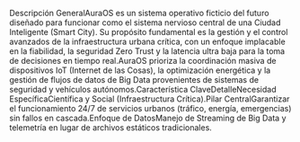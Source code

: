 Descripción GeneralAuraOS es un sistema operativo ficticio del futuro diseñado para funcionar como el sistema nervioso central de una Ciudad Inteligente (Smart City). Su propósito fundamental es la gestión y el control avanzados de la infraestructura urbana crítica, con un enfoque implacable en la fiabilidad, la seguridad Zero Trust y la latencia ultra baja para la toma de decisiones en tiempo real.AuraOS prioriza la coordinación masiva de dispositivos IoT (Internet de las Cosas), la optimización energética y la gestión de flujos de datos de Big Data provenientes de sistemas de seguridad y vehículos autónomos.Característica ClaveDetalleNecesidad EspecíficaCientífica y Social (Infraestructura Crítica).Pilar CentralGarantizar el funcionamiento 24/7 de servicios urbanos (tráfico, energía, emergencias) sin fallos en cascada.Enfoque de DatosManejo de Streaming de Big Data y telemetría en lugar de archivos estáticos tradicionales.
